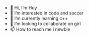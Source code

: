 - 👋 Hi, I’m Huy
- 👀 I’m interested in code and soccer
- 🌱 I’m currently learning c++
- 💞️ I’m looking to collaborate on girl
- 📫 How to reach me i newbie

<!---
anhhuy0425/anhhuy0425 is a ✨ special ✨ repository because its `README.md` (this file) appears on your GitHub profile.
You can click the Preview link to take a look at your changes.
--->
